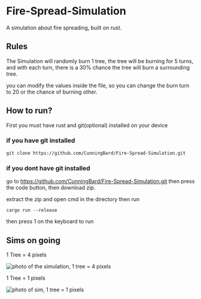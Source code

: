 # Fire-Spread-Simulation
A simulation about fire spreading, built on rust.

## Rules
The Simulation will randomly burn 1 tree, the tree will be burning for
5 turns, and with each turn, there is a 30% chance the tree will burn
a surrounding tree.

you can modify the values inside the file, so you can change the burn
turn to 20 or the chance of burning other.

## How to run?
First you must have rust and git(optional) installed on your device

### if you have git installed
```
git clone https://github.com/CunningBard/Fire-Spread-Simulation.git
```

### if you dont have git installed
go to https://github.com/CunningBard/Fire-Spread-Simulation.git 
then press the code button, then download zip.

extract the zip and open cmd in the directory then run 
```
cargo run --release
```

then press 1 on the keyboard to run

## Sims on going
1 Tree = 4 pixels

![photo of the simulation, 1 tree = 4 pixels](https://i.ibb.co/Stnt5YW/image.png)

1 Tree = 1 pixels

![photo of sim, 1 tree = 1 pixels](https://i.ibb.co/FxxwhNd/image.png)